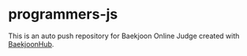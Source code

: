 # programmers-js
This is an auto push repository for Baekjoon Online Judge created with [BaekjoonHub](https://github.com/BaekjoonHub/BaekjoonHub).
